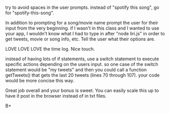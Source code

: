 try to avoid spaces in the user prompts. instead of "spotify this song", go for "spotify-this-song".

In addition to prompting for a song/movie name prompt the user for their input from the very beginning. if I wasn't in this class and I wanted to use your app, I wouldn't know what I had to type in after "node liri.js" in order to get tweets, movie or song info, etc. Tell the user what their options are. 

LOVE LOVE LOVE the time log. Nice touch. 

instead of having lots of if statements, use a switch statement to execute specific actions depending on the users input. so one case of the switch statement would be "my tweets" and then you could call a function getTweets() that gets the last 20 tweets (lines 70 through 107). your code would be more concise this way. 

Great job overall and your bonus is sweet. You can easily scale this up to have it post in the browser instead of in txt files. 

B+



